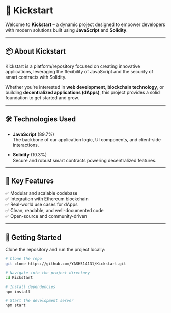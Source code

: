 # 🚀 Kickstart

Welcome to **Kickstart** – a dynamic project designed to empower developers with modern solutions built using **JavaScript** and **Solidity**.

---

## 📦 About Kickstart

Kickstart is a platform/repository focused on creating innovative applications, leveraging the flexibility of JavaScript and the security of smart contracts with Solidity.  

Whether you're interested in **web development**, **blockchain technology**, or building **decentralized applications (dApps)**, this project provides a solid foundation to get started and grow.

---

## 🛠️ Technologies Used

- **JavaScript** (89.7%)  
  The backbone of our application logic, UI components, and client-side interactions.

- **Solidity** (10.3%)  
  Secure and robust smart contracts powering decentralized features.

---

## 🌟 Key Features

✅ Modular and scalable codebase  
✅ Integration with Ethereum blockchain  
✅ Real-world use cases for dApps  
✅ Clean, readable, and well-documented code  
✅ Open-source and community-driven  

---

## 🚀 Getting Started

Clone the repository and run the project locally:

```bash
# Clone the repo
git clone https://github.com/YASH514131/Kickstart.git

# Navigate into the project directory
cd Kickstart

# Install dependencies
npm install

# Start the development server
npm start
